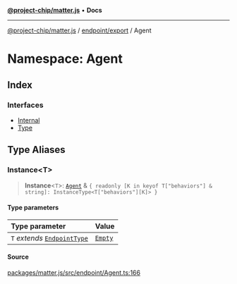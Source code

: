 [**@project-chip/matter.js**](../../../../README.md) • **Docs**

***

[@project-chip/matter.js](../../../../modules.md) / [endpoint/export](../../README.md) / Agent

# Namespace: Agent

## Index

### Interfaces

- [Internal](interfaces/Internal.md)
- [Type](interfaces/Type.md)

## Type Aliases

### Instance\<T\>

> **Instance**\<`T`\>: [`Agent`](../../classes/Agent.md) & `{ readonly [K in keyof T["behaviors"] & string]: InstanceType<T["behaviors"][K]> }`

#### Type parameters

| Type parameter | Value |
| :------ | :------ |
| `T` *extends* [`EndpointType`](../../../../behavior/cluster/export/-internal-/interfaces/EndpointType.md) | [`Empty`](../../../../behavior/cluster/export/-internal-/interfaces/Empty.md) |

#### Source

[packages/matter.js/src/endpoint/Agent.ts:166](https://github.com/project-chip/matter.js/blob/7a8cbb56b87d4ccf34bec5a9a95ab40a1711324f/packages/matter.js/src/endpoint/Agent.ts#L166)
